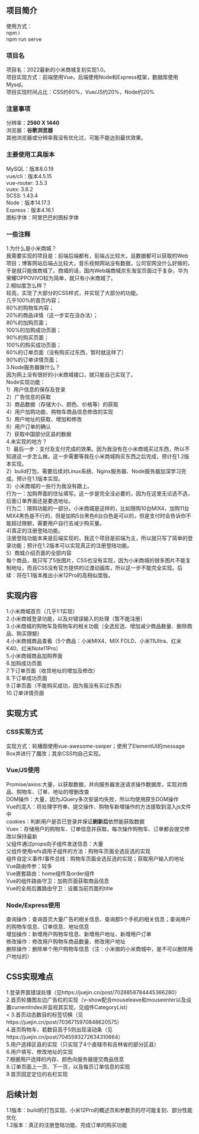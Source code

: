 ## 项目简介
使用方式：<br>
npm i <br>
npm run serve<br>
### 项目名
项目名：2022最新的小米商城复刻实现1.0。<br>
项目实现方式：前端使用Vue，后端使用Node和Express框架，数据库使用Mysql。<br>
项目实现时间占比：CSS约60%，Vue/JS约20%，Node约20%<br>
### 注意事项
分辨率：**2560 X 1440**<br>
浏览器：**谷歌浏览器**<br>
其他浏览器或分辨率我没有优化过，可能不能达到最优效果。<br>
### 主要使用工具版本
MySQL：版本8.0.19<br>
vue/cli：版本4.5.15<br>
vue-router: 3.5.3<br>
vuex: 3.6.2<br>
SCSS: 1.43.4<br>
Node：版本14.17.3<br>
Express：版本4.16.1<br>
图标字体：阿里巴巴的图标字体<br>
### 一些注释
1.为什么是小米商城？<br>
我需要实现的项目是：前端后端都有，前端占比较大，且数据都可以获取的Web项目；博客网站后端占比较大，音乐视频网站没有数据，公司官网没什么好做的，于是就只能做商城了。商城的话，国内Web端商城京东淘宝页面过于复杂，华为荣耀OPPOVIVO较为简单，就只有小米商城了。<br>
2.相似度怎么样？<br>
较高，实现了大部分的CSS样式，并实现了大部分的功能。<br>
几乎100%的首页内容；<br>
80%的购物车内容；<br>
20%的商品详情（这一步实在没办法）；<br>
80%的加购页面；<br>
100%的加购成功页面；<br>
90%的购买页面；<br>
100%的购买成功页面；<br>
60%的订单页面（没有购买过东西，暂时就这样了）<br>
90%的订单详情页面；<br>
3.Node服务器做什么？<br>
因为网上没有很好的小米商城接口，就只能自己实现了。<br>
Node实现功能：<br>
1）用户信息的保存及登录<br>
2）广告信息的获取<br>
3）商品数据（存储大小、颜色、价格等）的获取<br>
4）用户加购功能、购物车商品信息修改的实现<br>
5）用户地址的获取、增加和修改<br>
6）用户订单的确认<br>
7）获取中国部分区县的数据<br>
4.未实现的地方？<br>
1）最后一步：支付及支付完成的效果。因为我没有在小米商城买过东西，所以不知道这一步怎么做。这一步需要等我在小米商城购买东西之后完成，预计在1.2版本实现。<br>
2）build打包，需要后续对Linux系统、Nginx服务器、Node服务器加深学习完成。预计在1.1版本实现。<br>
3）小米商城的一些行为我没有跟上。<br>
行为一：加购界面的住址填写。这一步是完全没必要的，因为在这里无论选不选，后面订单界面还是要选地址。<br>
行为二：限购功能的一部分。小米商城是这样的，比如限购10台MIX4，加购11台MIX4黑色是不行的，但是加购5台黑色6台白色是可以的，但是支付时会告诉你不能超过限额，需要用户自行去减少购买量。<br>
4)真正的注册登陆功能。<br>
注册登陆功能本来是后端实现的，我这个项目是前端为主，所以就只写了简单的登录功能；预计在1.2版本可以实现真正的注册登陆功能。<br>
5）商城介绍页面的全部内容<br>
每个商品，我只写了5张图片，CSS也没有实现，因为小米商城的很多图片不能复制地址，而且CSS没有官方提供的过渡动画库，所以这一步不能完全实现。后续：将在1.1版本推出小米12Pro的高相似度版。<br>
## 实现内容<br>
1.小米商城首页（几乎1:1实现）<br>
2.小米商城登录功能，以及对错误输入的处理（暂不能注册）<br>
3.小米商城的购物车及购物车的相关功能（全选反选、增加减少商品数量、删除商品、购买限额）<br>
4.小米商城商品查看（5个商品：小米MIX4、MIX FOLD、小米11Ultra、红米K40、红米Note11Pro）<br>
5.小米商城商品加购界面<br>
6.加购成功页面<br>
7.下订单页面（收货地址的增加及修改）<br>
8.下订单成功页面<br>
9.订单页面（不能购买成功，因为我没有买过东西）<br>
10.订单详情页面<br>
## 实现方式
### CSS实现方式
实现方式：轮播图使用vue-awesome-swiper；使用了ElementUI的message Box并进行了魔改；其余CSS均自己实现。
### Vue/JS使用
Promise/axios:大量，以获取数据，并向服务器发送请求操作数据库，实现对商品、购物车、订单、地址的增删改查<br>
DOM操作：大量，因为JQuery多次安装均失败，所以均使用原生DOM操作<br>
Vue的混入：将处理字符串、提交操作、购物车新增操作的方法提取到混入js文件中<br>
cookies：判断用户是否已登录并保证**刷新后**依然能获取数据<br>
Vuex：存储用户的购物车、订单信息并获取，每次操作购物车、订单都会提交修改以保持最新<br>
父组件通过props向子组件发送信息：大量<br>
父组件使用refs调用子组件的方法：购物车页面全选反选的实现<br>
组件自定义事件/事件总线：购物车页面全选反选的实现；获取用户输入的地址<br>
Vue路由传参：较多<br>
Vue嵌套路由：home组件及order组件<br>
Vue的组件路由守卫：加购页面获取商品信息<br>
Vue的全局后置路由守卫：设置当前页面的title<br>
### Node/Express使用
查询操作：查询首页大量广告的相关信息、查询那5个手机的相关信息；查询用户的购物车信息、订单信息、地址信息<br>
增加操作：新增用户购物车信息、新增用户地址、新增用户订单<br>
修改操作：修改用户购物车商品数量、修改用户地址<br>
删除操作：删除单个用户购物车信息（注：小米做的小米商城中，是不可以删除用户地址的）<br>
## CSS实现难点
1.登录界面错误处理（见https://juejin.cn/post/7028858784445366280）<br>
2.首页轮播图左边广告栏的实现（v-show配合mouseleave和mouseenter以及设置currentIndex并监视其实现，见组件CategoryList）<br><
3.首页动态数目的标签切换（见https://juejin.cn/post/7036715970848620575）<br>
4.首页购物车，若数目高于5则出现滚动条（见https://juejin.cn/post/7045593272634310664）<br>
5.用户选择区县的实现（只实现了4个直辖市和吉林省的部分区县）<br>
6.用户填写、修改地址的实现<br>
7.根据用户选择的内存、颜色向服务器提交商品信息<br>
8.订单页面上一页、下一页，以及每页订单信息的实现<br>
9.首页固定定位的右栏实现<br>
## 后续计划
1.1版本：build的打包实现、小米12Pro的概述页和参数页的尽可能复刻、部分性能优化<br>
1.2版本：真正的注册登陆功能、完成订单的购买功能<br>
